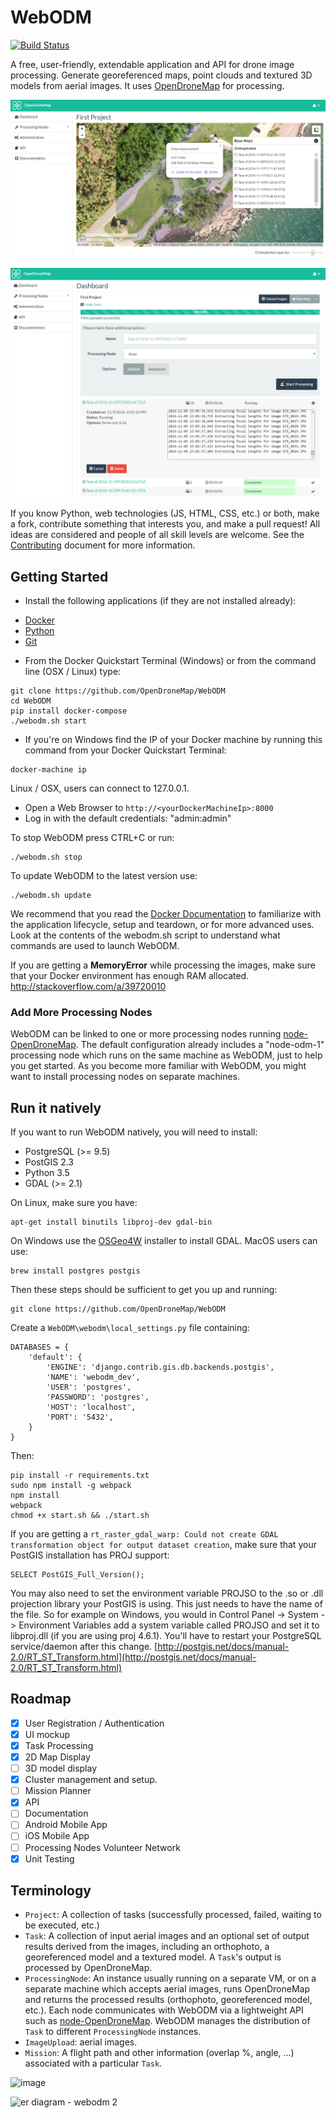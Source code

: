 # WebODM

[![Build Status](https://travis-ci.org/OpenDroneMap/WebODM.svg?branch=master)](https://travis-ci.org/OpenDroneMap/WebODM)

A free, user-friendly, extendable application and API for drone image processing. Generate georeferenced maps, point clouds and textured 3D models from aerial images. It uses [OpenDroneMap](https://github.com/OpenDroneMap/OpenDroneMap) for processing.

![Alt text](/screenshots/ui-mockup.png?raw=true "WebODM")

![Alt text](/screenshots/dashboard.png?raw=true "Dashboard")

If you know Python, web technologies (JS, HTML, CSS, etc.) or both, make a fork, contribute something that interests you, and make a pull request! All ideas are considered and people of all skill levels are welcome. See the [Contributing](/CONTRIBUTING.md) document for more information.

## Getting Started

* Install the following applications (if they are not installed already):
 - [Docker](https://www.docker.com/)
 - [Python](https://www.python.org/downloads/)
 - [Git](https://git-scm.com/downloads)

* From the Docker Quickstart Terminal (Windows) or from the command line (OSX / Linux) type:
```
git clone https://github.com/OpenDroneMap/WebODM
cd WebODM
pip install docker-compose
./webodm.sh start
```

* If you're on Windows find the IP of your Docker machine by running this command from your Docker Quickstart Terminal:

```
docker-machine ip
```

Linux / OSX, users can connect to 127.0.0.1.

* Open a Web Browser to `http://<yourDockerMachineIp>:8000`
* Log in with the default credentials: "admin:admin"

To stop WebODM press CTRL+C or run:

```
./webodm.sh stop
```

To update WebODM to the latest version use:

```
./webodm.sh update
```

We recommend that you read the [Docker Documentation](https://docs.docker.com/) to familiarize with the application lifecycle, setup and teardown, or for more advanced uses. Look at the contents of the webodm.sh script to understand what commands are used to launch WebODM.

If you are getting a **MemoryError** while processing the images, make sure that your Docker environment has enough RAM allocated. http://stackoverflow.com/a/39720010

### Add More Processing Nodes

WebODM can be linked to one or more processing nodes running [node-OpenDroneMap](https://github.com/pierotofy/node-OpenDroneMap). The default configuration already includes a "node-odm-1" processing node which runs on the same machine as WebODM, just to help you get started. As you become more familiar with WebODM, you might want to install processing nodes on separate machines.

## Run it natively

If you want to run WebODM natively, you will need to install:
 * PostgreSQL (>= 9.5)
 * PostGIS 2.3
 * Python 3.5
 * GDAL (>= 2.1)

On Linux, make sure you have:

```
apt-get install binutils libproj-dev gdal-bin
```

On Windows use the [OSGeo4W](https://trac.osgeo.org/osgeo4w/) installer to install GDAL. MacOS users can use:

```
brew install postgres postgis
```

Then these steps should be sufficient to get you up and running:

```
git clone https://github.com/OpenDroneMap/WebODM
```

Create a `WebODM\webodm\local_settings.py` file containing:

```
DATABASES = {
    'default': {
        'ENGINE': 'django.contrib.gis.db.backends.postgis',
        'NAME': 'webodm_dev',
        'USER': 'postgres',
        'PASSWORD': 'postgres',
        'HOST': 'localhost',
        'PORT': '5432',
    }
}
```

Then:

```
pip install -r requirements.txt
sudo npm install -g webpack
npm install
webpack
chmod +x start.sh && ./start.sh
```

If you are getting a `rt_raster_gdal_warp: Could not create GDAL transformation object for output dataset creation`, make sure that your PostGIS installation has PROJ support:

```
SELECT PostGIS_Full_Version();
```

You may also need to set the environment variable PROJSO to the .so or .dll projection library your PostGIS is using. This just needs to have the name of the file. So for example on Windows, you would in Control Panel -> System -> Environment Variables add a system variable called PROJSO and set it to libproj.dll (if you are using proj 4.6.1). You'll have to restart your PostgreSQL service/daemon after this change. [http://postgis.net/docs/manual-2.0/RT_ST_Transform.html](http://postgis.net/docs/manual-2.0/RT_ST_Transform.html)

## Roadmap
- [X] User Registration / Authentication
- [X] UI mockup
- [X] Task Processing
- [X] 2D Map Display 
- [ ] 3D model display
- [X] Cluster management and setup.
- [ ] Mission Planner
- [X] API
- [ ] Documentation
- [ ] Android Mobile App
- [ ] iOS Mobile App
- [ ] Processing Nodes Volunteer Network
- [X] Unit Testing

## Terminology

 - `Project`: A collection of tasks (successfully processed, failed, waiting to be executed, etc.)
 - `Task`: A collection of input aerial images and an optional set of output results derived from the images, including an orthophoto, a georeferenced model and a textured model. A `Task`'s output is processed by OpenDroneMap.
 - `ProcessingNode`: An instance usually running on a separate VM, or on a separate machine which accepts aerial images, runs OpenDroneMap and returns the processed results (orthophoto, georeferenced model, etc.). Each node communicates with WebODM via a lightweight API such as [node-OpenDroneMap](https://www.github.com/pierotofy/node-OpenDroneMap). WebODM manages the distribution of `Task` to different `ProcessingNode` instances.
 - `ImageUpload`: aerial images.
 - `Mission`: A flight path and other information (overlap %, angle, ...) associated with a particular `Task`.
 
![image](https://cloud.githubusercontent.com/assets/1951843/17680196/9bfe878e-6304-11e6-852e-c09f1e02f3c0.png)

![er diagram - webodm 2](https://cloud.githubusercontent.com/assets/1951843/17717379/4a227e28-63d3-11e6-9518-6a63cc1bcd3b.png)
